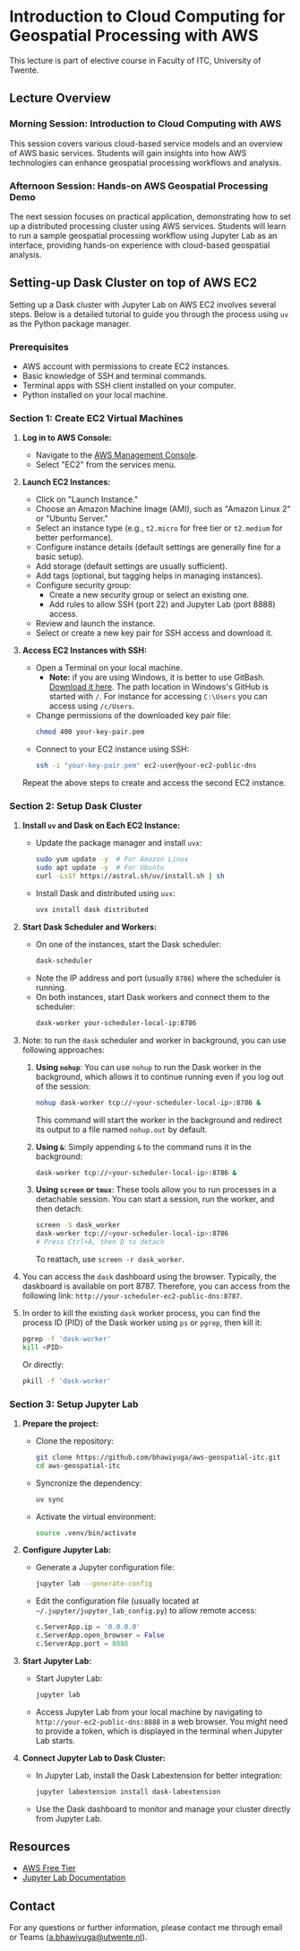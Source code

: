# Introduction to Cloud Computing for Geospatial Processing with AWS
This lecture is part of elective course in Faculty of ITC, University of Twente.
## Lecture Overview
### Morning Session: Introduction to Cloud Computing with AWS
This session covers various cloud-based service models and an overview of AWS basic services. Students will gain insights into how AWS technologies can enhance geospatial processing workflows and analysis.

### Afternoon Session: Hands-on AWS Geospatial Processing Demo
The next session focuses on practical application, demonstrating how to set up a distributed processing cluster using AWS services. Students will learn to run a sample geospatial processing workflow using Jupyter Lab as an interface, providing hands-on experience with cloud-based geospatial analysis.

## Setting-up Dask Cluster on top of AWS EC2
Setting up a Dask cluster with Jupyter Lab on AWS EC2 involves several steps. Below is a detailed tutorial to guide you through the process using `uv` as the Python package manager.

### Prerequisites

- AWS account with permissions to create EC2 instances.
- Basic knowledge of SSH and terminal commands.
- Terminal apps with SSH client installed on your computer.
- Python installed on your local machine.

### Section 1: Create EC2 Virtual Machines

1. **Log in to AWS Console:**
   - Navigate to the [AWS Management Console](https://aws.amazon.com/console/).
   - Select "EC2" from the services menu.

2. **Launch EC2 Instances:**
   - Click on "Launch Instance."
   - Choose an Amazon Machine Image (AMI), such as "Amazon Linux 2" or "Ubuntu Server."
   - Select an instance type (e.g., `t2.micro` for free tier or `t2.medium` for better performance).
   - Configure instance details (default settings are generally fine for a basic setup).
   - Add storage (default settings are usually sufficient).
   - Add tags (optional, but tagging helps in managing instances).
   - Configure security group:
     - Create a new security group or select an existing one.
     - Add rules to allow SSH (port 22) and Jupyter Lab (port 8888) access.
   - Review and launch the instance.
   - Select or create a new key pair for SSH access and download it.

3. **Access EC2 Instances with SSH:**
   - Open a Terminal on your local machine.
     - **Note:** if you are using Windows, it is better to use GitBash. [Download it here](https://git-scm.com/downloads/win). The path location in Windows's GitHub is started with `/`. For instance for accessing `C:\Users` you can access using `/c/Users`.
   - Change permissions of the downloaded key pair file:
     ```bash
     chmod 400 your-key-pair.pem
     ```
   - Connect to your EC2 instance using SSH:
     ```bash
     ssh -i "your-key-pair.pem" ec2-user@your-ec2-public-dns
     ```

   Repeat the above steps to create and access the second EC2 instance.

### Section 2: Setup Dask Cluster

1. **Install `uv` and Dask on Each EC2 Instance:**
   - Update the package manager and install `uvx`:
     ```bash
     sudo yum update -y  # For Amazon Linux
     sudo apt update -y  # For Ubuntu
     curl -LsSf https://astral.sh/uv/install.sh | sh
     ```
   - Install Dask and distributed using `uvx`:
     ```bash
     uvx install dask distributed
     ```

2. **Start Dask Scheduler and Workers:**
   - On one of the instances, start the Dask scheduler:
     ```bash
     dask-scheduler
     ```
   - Note the IP address and port (usually `8786`) where the scheduler is running.
   - On both instances, start Dask workers and connect them to the scheduler:
     ```bash
     dask-worker your-scheduler-local-ip:8786
     ```

3. Note: to run the `dask` scheduler and worker in background, you can use following approaches:
   1. **Using `nohup`**: You can use `nohup` to run the Dask worker in the background, which allows it to continue running even if you log out of the session:

      ```bash
      nohup dask-worker tcp://<your-scheduler-local-ip>:8786 &
      ```

      This command will start the worker in the background and redirect its output to a file named `nohup.out` by default.

   2. **Using `&`**: Simply appending `&` to the command runs it in the background:

      ```bash
      dask-worker tcp://<your-scheduler-local-ip>:8786 &
      ```

   3. **Using `screen` or `tmux`**: These tools allow you to run processes in a detachable session. You can start a session, run the worker, and then detach:

      ```bash
      screen -S dask_worker
      dask-worker tcp://<your-scheduler-local-ip>:8786
      # Press Ctrl+A, then D to detach
      ```

      To reattach, use `screen -r dask_worker`.

4. You can access the `dask` dashboard using the browser. Typically, the daskboard is available on port 8787. Therefore, you can access from the following link: `http://your-scheduler-ec2-public-dns:8787`.

5. In order to kill the existing `dask` worker process, you can find the process ID (PID) of the Dask worker using `ps` or `pgrep`, then kill it:

   ```bash
   pgrep -f 'dask-worker'
   kill <PID>
   ```

   Or directly:

   ```bash
   pkill -f 'dask-worker'

### Section 3: Setup Jupyter Lab

1. **Prepare the project:**
   - Clone the repository:
     ```bash
     git clone https://github.com/bhawiyuga/aws-geospatial-itc.git
     cd aws-geospatial-itc 
     ```
   - Syncronize the dependency:
     ```bash
     uv sync 
     ```
   - Activate the virtual environment:
     ```bash
     source .venv/bin/activate
     ```

2. **Configure Jupyter Lab:**
   - Generate a Jupyter configuration file:
     ```bash
     jupyter lab --generate-config
     ```
   - Edit the configuration file (usually located at `~/.jupyter/jupyter_lab_config.py`) to allow remote access:
     ```python
     c.ServerApp.ip = '0.0.0.0'
     c.ServerApp.open_browser = False
     c.ServerApp.port = 8888
     ```

3. **Start Jupyter Lab:**
   - Start Jupyter Lab:
     ```bash
     jupyter lab
     ```
   - Access Jupyter Lab from your local machine by navigating to `http://your-ec2-public-dns:8888` in a web browser. You might need to provide a token, which is displayed in the terminal when Jupyter Lab starts.

4. **Connect Jupyter Lab to Dask Cluster:**
   - In Jupyter Lab, install the Dask Labextension for better integration:
     ```bash
     jupyter labextension install dask-labextension
     ```
   - Use the Dask dashboard to monitor and manage your cluster directly from Jupyter Lab.

## Resources
- [AWS Free Tier](https://aws.amazon.com/free/)
- [Jupyter Lab Documentation](https://jupyterlab.readthedocs.io/)

## Contact
For any questions or further information, please contact me through email or Teams (a.bhawiyuga@utwente.nl).

